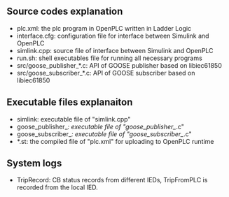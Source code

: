 ## Source codes explanation 
* plc.xml: the plc program in OpenPLC written in Ladder Logic
* interface.cfg: configuration file for interface between Simulink and OpenPLC
* simlink.cpp: source file of interface between Simulink and OpenPLC
* run.sh: shell executables file for running all necessary programs
* src/goose_publisher_*.c: API of GOOSE publisher based on libiec61850
* src/goose_subscriber_*.c: API of GOOSE subscriber based on libiec61850

## Executable files explanaiton
* simlink: executable file of "simlink.cpp"
* goose_publisher_*: executable file of "goose_publisher_*.c"
* goose_subscriber_*: executable file of "goose_subscriber_*.c"
* *.st: the compiled file of "plc.xml" for uploading to OpenPLC runtime

## System logs
* TripRecord: CB status records from different IEDs, TripFromPLC is recorded from the local IED.